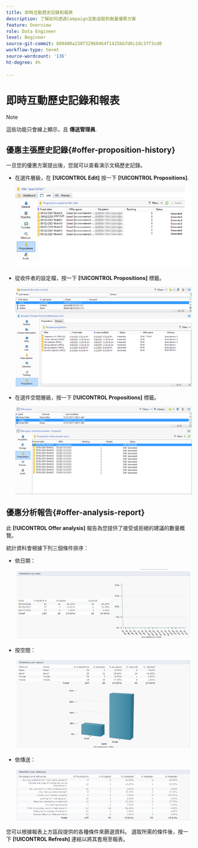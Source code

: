 ```yaml
---
title: 即時互動歷史記錄和報表
description: 了解如何透過Campaign互動追蹤和衡量優惠方案
feature: Overview
role: Data Engineer
level: Beginner
source-git-commit: 889400a238f32968464f1425bb7d6c2dc3ff3cd0
workflow-type: tm+mt
source-wordcount: '136'
ht-degree: 4%

---
```


# 即時互動歷史記錄和報表

>[!NOTE]
>
>這些功能只會線上顯示，且 **傳送管理員**.

## 優惠主張歷史記錄{#offer-proposition-history}

一旦您的優惠方案提出後，您就可以查看演示文稿歷史記錄。

* 在選件層級，在 **[!UICONTROL Edit]** 按一下 **[!UICONTROL Propositions]**.

   ![](assets/offer_followup_006.png)

* 從收件者的設定檔，按一下 **[!UICONTROL Propositions]** 標籤。

   ![](assets/offer_followup_002.png)

* 在選件空間層級，按一下 **[!UICONTROL Propositions]** 標籤。

   ![](assets/offer_space_prop_001_b.png)

## 優惠分析報告{#offer-analysis-report}

此 **[!UICONTROL Offer analysis]** 報告為您提供了接受或拒絕的建議的數量概覽。

統計資料會根據下列三個條件排序：

* 依日期：

   ![](assets/offer_report_perdate.png)

* 按空間：

   ![](assets/offer_report_perspaces.png)

* 依傳送：

   ![](assets/offer_report_perdeliveries.png)

您可以根據報表上方區段提供的各種條件來篩選資料。 選取所需的條件後，按一下 **[!UICONTROL Refresh]** 連結以將其套用至報表。
